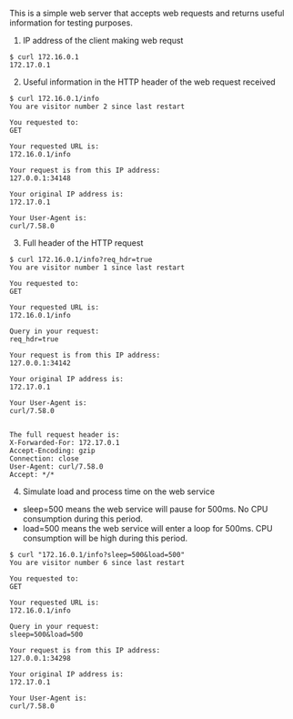 This is a simple web server that accepts web requests and returns useful information for testing purposes.

1. IP address of the client making web requst

```
$ curl 172.16.0.1
172.17.0.1
```


2. Useful information in the HTTP header of the web request received

```
$ curl 172.16.0.1/info
You are visitor number 2 since last restart

You requested to:
GET

Your requested URL is:
172.16.0.1/info

Your request is from this IP address:
127.0.0.1:34148

Your original IP address is:
172.17.0.1

Your User-Agent is:
curl/7.58.0
```


3. Full header of the HTTP request

```
$ curl 172.16.0.1/info?req_hdr=true
You are visitor number 1 since last restart

You requested to:
GET

Your requested URL is:
172.16.0.1/info

Query in your request:
req_hdr=true

Your request is from this IP address:
127.0.0.1:34142

Your original IP address is:
172.17.0.1

Your User-Agent is:
curl/7.58.0


The full request header is:
X-Forwarded-For: 172.17.0.1
Accept-Encoding: gzip
Connection: close
User-Agent: curl/7.58.0
Accept: */*
```


4. Simulate load and process time on the web service

- sleep=500 means the web service will pause for 500ms.  No CPU consumption during this period.
- load=500 means the web service will enter a loop for 500ms.  CPU consumption will be high during this period.

```
$ curl "172.16.0.1/info?sleep=500&load=500"
You are visitor number 6 since last restart

You requested to:
GET

Your requested URL is:
172.16.0.1/info

Query in your request:
sleep=500&load=500

Your request is from this IP address:
127.0.0.1:34298

Your original IP address is:
172.17.0.1

Your User-Agent is:
curl/7.58.0
```

